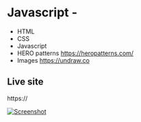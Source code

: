 # Javascript - 

* HTML
* CSS
* Javascript
* HERO patterns https://heropatterns.com/
* Images https://undraw.co


## Live site
https://

[![Screenshot](screenshot.png)](https://)